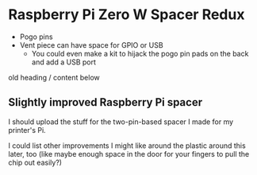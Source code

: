 # Raspberry Pi Zero W Spacer Redux

- Pogo pins
- Vent piece can have space for GPIO or USB
  - You could even make a kit to hijack the pogo pin pads on the back and add a USB port

old heading / content below

## Slightly improved Raspberry Pi spacer

I should upload the stuff for the two-pin-based spacer I made for my printer's Pi.

I could list other improvements I might like around the plastic around this later, too (like maybe enough space in the door for your fingers to pull the chip out easily?)

